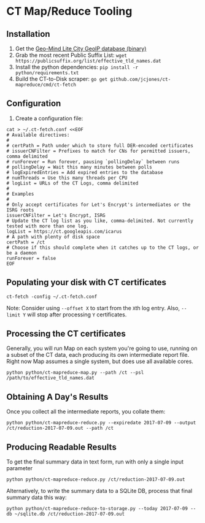 # CT Map/Reduce Tooling

## Installation

1. Get the [Geo-Mind Lite City GeoIP database (binary)](https://dev.maxmind.com/geoip/geoip2/geolite2/)
1. Grab the most recent Public Suffix List: `wget https://publicsuffix.org/list/effective_tld_names.dat`
1. Install the python dependencies: `pip install -r python/requirements.txt`
1. Build the CT-to-Disk scraper: `go get github.com/jcjones/ct-mapreduce/cmd/ct-fetch`

## Configuration

1. Create a configuration file:

```
cat > ~/.ct-fetch.conf <<EOF
# Available directives:
#
# certPath = Path under which to store full DER-encoded certificates
# issuerCNFilter = Prefixes to match for CNs for permitted issuers, comma delimited
# runForever = Run forever, pausing `pollingDelay` between runs
# pollingDelay = Wait this many minutes between polls
# logExpiredEntries = Add expired entries to the database
# numThreads = Use this many threads per CPU
# logList = URLs of the CT Logs, comma delimited
#
# Examples
#
# Only accept certificates for Let's Encrypt's intermediates or the ISRG roots
issuerCNFilter = Let's Encrypt, ISRG
# Update the CT log list as you like, comma-delimited. Not currently tested with more than one log.
logList = https://ct.googleapis.com/icarus
# A path with plenty of disk space
certPath = /ct
# Choose if this should complete when it catches up to the CT logs, or be a daemon
runForever = false
EOF
```

## Populating your disk with CT certificates

```
ct-fetch -config ~/.ct-fetch.conf
```
Note: Consider using `--offset X` to start from the `X`th log entry. Also, `--limit Y` will stop after
processing `Y` certificates.


## Processing the CT certificates

Generally, you will run Map on each system you're going to use, running on a subset of the
CT data, each producing its own intermediate report file. Right now Map assumes a single system,
but does use all available cores.

```
python python/ct-mapreduce-map.py --path /ct --psl /path/to/effective_tld_names.dat
```

## Obtaining A Day's Results

Once you collect all the intermediate reports, you collate them:

```
python python/ct-mapreduce-reduce.py --expiredate 2017-07-09 --output /ct/reduction-2017-07-09.out --path /ct
```

## Producing Readable Results
To get the final summary data in text form, run with only a single input parameter

```
python python/ct-mapreduce-reduce.py /ct/reduction-2017-07-09.out
```

Alternatively, to write the summary data to a SQLite DB, process that final summary data this way:
```
python python/ct-mapreduce-reduce-to-storage.py --today 2017-07-09 --db ~/sqlite.db /ct/reduction-2017-07-09.out
```

